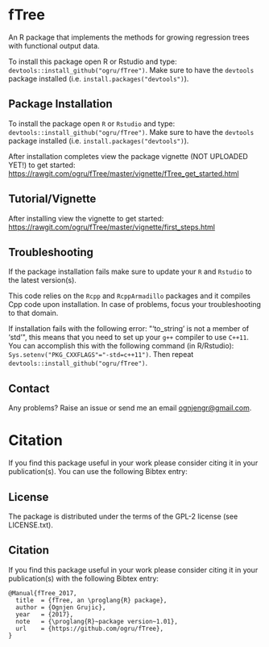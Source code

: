 # fTree

An R package that implements the methods for growing regression trees with functional output data.
  
To install this package open R or Rstudio and type: `devtools::install_github("ogru/fTree")`. Make sure to have the `devtools` package installed (i.e. `install.packages("devtools")`).
 
 ## Package Installation
 To install the package open `R` or `Rstudio` and type: `devtools::install_github("ogru/fTree")`. Make sure to have the `devtools` package installed (i.e. `install.packages("devtools")`).
  
 After installation completes view the package vignette (NOT UPLOADED YET!) to get started: https://rawgit.com/ogru/fTree/master/vignette/fTree_get_started.html
 
 ## Tutorial/Vignette
 After installing view the vignette to get started: https://rawgit.com/ogru/fTree/master/vignette/first_steps.html
  
## Troubleshooting
 
 If the package installation fails make sure to update your `R` and `Rstudio` to the latest version(s). 
  
 This code relies on the `Rcpp` and `RcppArmadillo` packages and it compiles Cpp code upon installation. In case of problems, focus your troubleshooting to that domain. 
  
 If installation fails with the following error: "‘to_string’ is not a member of ‘std’", this means that you need to set up your `g++` compiler to use `C++11`. You can accomplish this with the following command (in R/Rstudio): `Sys.setenv("PKG_CXXFLAGS"="-std=c++11")`. Then repeat `devtools::install_github("ogru/fTree")`.
  
 ## Contact
 
 Any problems? Raise an issue or send me an email ognjengr@gmail.com. 

# Citation

If you find this package useful in your work please consider citing it in your publication(s). You can use the following Bibtex entry:

## License
The package is distributed under the terms of the GPL-2 license (see LICENSE.txt).

## Citation

If you find this package useful in your work please consider citing it in your publication(s) with the following Bibtex entry:
```
@Manual{fTree_2017,
  title  = {fTree, an \proglang{R} package},
  author = {Ognjen Grujic},
  year   = {2017},
  note   = {\proglang{R}~package version~1.01},
  url    = {https://github.com/ogru/fTree},
}
```
